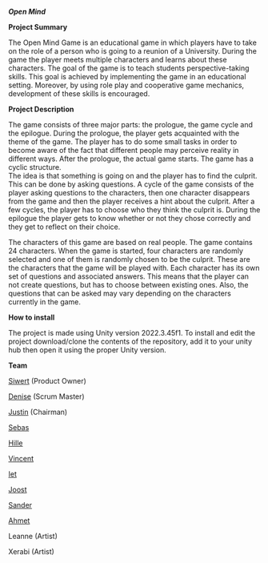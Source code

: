 ***Open Mind***

**Project Summary**

The Open Mind Game is an educational game in which players have to take on the role of a person who is going to a reunion of a University. 
During the game the player meets multiple characters and learns about these characters. 
The goal of the game is to teach students perspective-taking skills. This goal is achieved by implementing the game in an educational setting. 
Moreover, by using role play and cooperative game mechanics, development of these skills is encouraged. 


**Project Description**

The game consists of three major parts: the prologue, the game cycle and the epilogue. 
During the prologue, the player gets acquainted with the theme of the game. 
The player has to do some small tasks in order to become aware of the fact that different people may perceive reality in different ways. 
After the prologue, the actual game starts. The game has a cyclic structure.  
The idea is that something is going on and the player has to find the culprit. This can be done by asking questions. 
A cycle of the game consists of the player asking questions to the characters, then one character disappears from the game and then the player receives a hint about the culprit. 
After a few cycles, the player has to choose who they think the culprit is. 
During the epilogue the player gets to know whether or not they chose correctly and they get to reflect on their choice. 

The characters of this game are based on real people. The game contains 24 characters. 
When the game is started, four characters are randomly selected and one of them is randomly chosen to be the culprit. 
These are the characters that the game will be played with. Each character has its own set of questions and associated answers. 
This means that the player can not create questions, but has to choose between existing ones. 
Also, the questions that can be asked may vary depending on the characters currently in the game. 


**How to install**

The project is made using Unity version 2022.3.45f1. To install and edit the project download/clone the contents of the repository, add it to your unity hub then open it using the proper Unity version.


**Team**

[Siwert](https://github.com/Siwertdj) (Product Owner)

[Denise](https://github.com/deniseadrianapatricia) (Scrum Master)

[Justin](https://github.com/Funnyyjustin) (Chairman)

[Sebas](https://github.com/Seb115)

[Hille](https://github.com/Hilliekopter)

[Vincent](https://github.com/vinsko)

[Iet](https://github.com/Tiny-Dots)

[Joost](https://github.com/JoostKootstra)

[Sander](https://github.com/Aquatic-Trident)

[Ahmet](https://github.com/Shikasi)

Leanne (Artist)

Xerabi (Artist)


